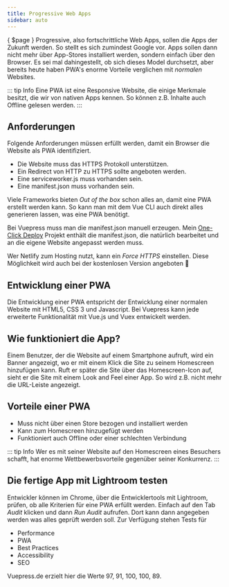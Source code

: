```yaml
---
title: Progressive Web Apps
sidebar: auto
---
```

{ $page }
Progressive, also fortschrittliche Web Apps, sollen die Apps der Zukunft werden. So stellt es sich zumindest Google vor. Apps sollen dann nicht mehr über App-Stores installiert werden, sondern einfach über den Browser. Es sei mal dahingestellt, ob sich dieses Model durchsetzt, aber bereits heute haben PWA's enorme Vorteile verglichen mit *normalen* Websites.

::: tip Info
Eine PWA ist eine Responsive Website, die einige Merkmale besitzt, die wir von nativen Apps kennen. So können z.B. Inhalte auch Offline gelesen werden.
:::

## Anforderungen
Folgende Anforderungen müssen erfüllt werden, damit ein Browser die Website als PWA identifiziert.
- Die Website muss das HTTPS Protokoll unterstützen.
- Ein Redirect von HTTP zu HTTPS sollte angeboten werden.
- Eine serviceworker.js muss vorhanden sein.
- Eine manifest.json muss vorhanden sein.

Viele Frameworks bieten *Out of the box* schon alles an, damit eine PWA erstellt werden kann. So kann man mit dem Vue CLI auch direkt alles generieren lassen, was eine PWA benötigt.

Bei Vuepress muss man die manifest.json manuell erzeugen. Mein [One-Click Deploy](/one-click-deploy/) Projekt enthält die manifest.json, die natürlich bearbeitet und an die eigene Website angepasst werden muss.

Wer Netlify zum Hosting nutzt, kann ein *Force HTTPS* einstellen. Diese Möglichkeit wird auch bei der kostenlosen Version angeboten :100:

## Entwicklung einer PWA
Die Entwicklung einer PWA entspricht der Entwicklung einer normalen Website mit HTML5, CSS 3 und Javascript. Bei Vuepress kann jede erweiterte Funktionalität mit Vue.js und Vuex entwickelt werden.

## Wie funktioniert die App?
Einem Benutzer, der die Website auf einem Smartphone aufruft, wird ein Banner angezeigt, wo er mit einem Klick die Site zu seinem Homescreen hinzufügen kann.
Ruft er später die Site über das Homescreen-Icon auf, sieht er die Site mit einem Look and Feel einer App. So wird z.B. nicht mehr die URL-Leiste angezeigt.

## Vorteile einer PWA
- Muss nicht über einen Store bezogen und installiert werden
- Kann zum Homescreen hinzugefügt werden
- Funktioniert auch Offline oder einer schlechten Verbindung

::: tip Info
Wer es mit seiner Website auf den Homescreen eines Besuchers schafft, hat enorme Wettbewerbsvorteile gegenüber seiner Konkurrenz.
:::

## Die fertige App mit Lightroom testen
Entwickler können im Chrome, über die Entwicklertools mit Lightroom, prüfen, ob alle Kriterien für eine PWA erfüllt werden. Einfach auf den Tab *Audit* klicken und dann *Run Audit* aufrufen. Dort kann dann angegeben werden was alles geprüft werden  soll.
Zur Verfügung stehen Tests für
- Performance
- PWA
- Best Practices
- Accessibility
- SEO

Vuepress.de erzielt hier die Werte 97, 91, 100, 100, 89.
